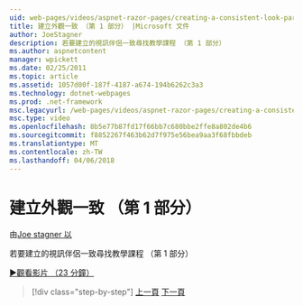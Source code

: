```yaml
---
uid: web-pages/videos/aspnet-razor-pages/creating-a-consistent-look-part-1
title: 建立外觀一致 （第 1 部分） |Microsoft 文件
author: JoeStagner
description: 若要建立的視訊伴侶一致尋找教學課程 （第 1 部分）
ms.author: aspnetcontent
manager: wpickett
ms.date: 02/25/2011
ms.topic: article
ms.assetid: 1057d00f-187f-4187-a674-194b6262c3a3
ms.technology: dotnet-webpages
ms.prod: .net-framework
msc.legacyurl: /web-pages/videos/aspnet-razor-pages/creating-a-consistent-look-part-1
msc.type: video
ms.openlocfilehash: 8b5e77b87fd17f66bb7c680bbe2ffe8a802de4b6
ms.sourcegitcommit: f8852267f463b62d7f975e56bea9aa3f68fbbdeb
ms.translationtype: MT
ms.contentlocale: zh-TW
ms.lasthandoff: 04/06/2018
---
```

<a name="creating-a-consistent-look-part-1"></a>建立外觀一致 （第 1 部分）
====================
由[Joe stagner 以](https://github.com/JoeStagner)

若要建立的視訊伴侶一致尋找教學課程 （第 1 部分）

[&#9654;觀看影片 （23 分鐘）](https://channel9.msdn.com/Blogs/ASP-NET-Site-Videos/creating-a-consistent-look-part-1)

> [!div class="step-by-step"]
> [上一頁](introduction-to-aspnet-web-programming-using-the-razor-syntax.md)
> [下一頁](creating-a-consistent-look-part-2.md)
